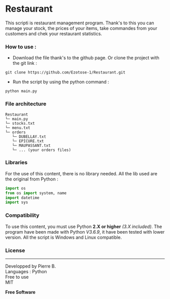 # Restaurant


This scripti is restaurant management program. Thank's to this you can manage your stock, the prices of your items, take commandes from your customers and chek your restaurant statistics.

### How to use :
* Download the file thank's to the github page. Or clone the project with the git link :
```shell
git clone https://github.com/Ezotose-1/Restaurant.git
```

* Run the script by using the python command :
```shell
python main.py
```

### File architecture
```
Restaurant
└─ main.py
└─ stocks.txt
└─ menu.txt
└─ orders
   └─ DUBELLAY.txt
   └─ EPICURE.txt
   └─ MAUPASSANT.txt
   └─ ... (your orders files)
```

### Libraries
For the use of this content, there is no library needed. All the lib used are the original from Python : 
```python
import os
from os import system, name
import datetime
import sys
```


### Compatibility
To use this content, you must use Python **2.X or higher** *(3.X included)*.
The program have been made with Python *V3.6.9*, it have been tested with lower version.
All the script is Windows and Linux compatible.

   
### License
----
Developped by Pierre B.  
Languages : Python  
Free to use  
MIT  


**Free Software**
